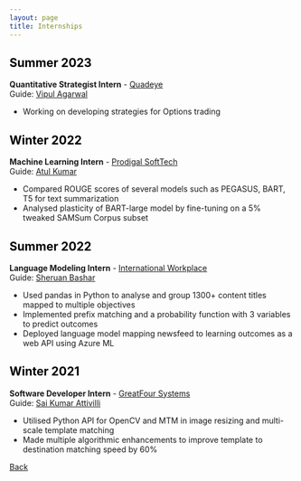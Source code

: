 ```yaml
---
layout: page
title: Internships
---
```


## <a style="color: black">Summer 2023</a>
**Quantitative Strategist Intern** - [Quadeye](https://www.quadeye.com/)  
Guide: [Vipul Agarwal](https://in.linkedin.com/in/vipul-agarwal-9492a71a2)
- Working on developing strategies for Options trading

## <a style="color: black">Winter 2022</a>
**Machine Learning Intern** - [Prodigal SoftTech](https://www.prodigaltech.com/)  
Guide: [Atul Kumar](https://in.linkedin.com/in/atul-kumar-9366117b)
- Compared ROUGE scores of several models such as PEGASUS, BART, T5 for text summarization
- Analysed plasticity of BART-large model by fine-tuning on a 5% tweaked SAMSum Corpus subset

## <a style="color: black">Summer 2022</a>
**Language Modeling Intern** - [International Workplace](https://www.internationalworkplace.com/)  
Guide: [Sheruan Bashar](https://www.linkedin.com/in/sheruan-bashar-6b2517160/)
- Used pandas in Python to analyse and group 1300+ content titles mapped to multiple objectives
- Implemented prefix matching and a probability function with 3 variables to predict outcomes
- Deployed language model mapping newsfeed to learning outcomes as a web API using Azure ML

## <a style="color: black">Winter 2021</a>
**Software Developer Intern** - [GreatFour Systems](https://greatfour.com/)  
Guide: [Sai Kumar Attivilli](https://in.linkedin.com/in/sai-kumar-attivilli-368521b1)
- Utilised Python API for OpenCV and MTM in image resizing and multi-scale template matching
- Made multiple algorithmic enhancements to improve template to destination matching speed by 60%

[Back](..)